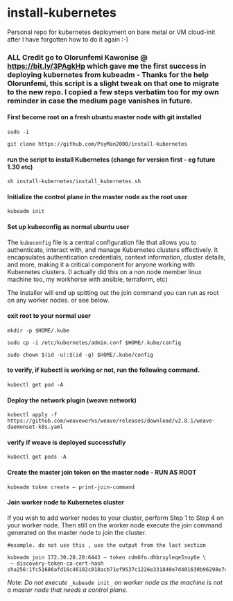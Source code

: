 # install-kubernetes
Personal repo for kubernetes deployment on bare metal or VM cloud-init after I have forgotten how to do it again :-)

### ALL Credit go to Olorunfemi Kawonise @ https://bit.ly/3PAgkHp which gave me the first success in deploying kubernetes from kubeadm - Thanks for the help Olorunfemi, this script is a slight tweak on that one to migrate to the new repo. I copied a few steps verbatim too for my own reminder in case the medium page vanishes in future.

#### First become root on a fresh ubuntu master node with git installed
```
sudo -i
```
```
git clone https://github.com/PsyMan2000/install-kubernetes
```
#### run the script to install Kubernetes (change for version first - eg future 1.30 etc)
```
sh install-kubernetes/install_kubernetes.sh
```

#### Initialize the control plane in the master node as the root user
```
kubeadm init
```

#### Set up kubeconfig as normal ubuntu user

The `kubeconfig` file is a central configuration file that allows you to authenticate, interact with, and manage Kubernetes clusters effectively. It encapsulates authentication credentials, context information, cluster details, and more, making it a critical component for anyone working with Kubernetes clusters. (I actually did this on a non node member linux machine too, my workhorse with ansible, terraform, etc)

The installer will end up spitting out the join command you can run as root on any worker nodes. or see below.


#### exit root to your normal user  
 
```
mkdir -p $HOME/.kube
```
``` 
sudo cp -i /etc/kubernetes/admin.conf $HOME/.kube/config  
```
```
sudo chown $(id -u):$(id -g) $HOME/.kube/config  
```
#### to verify, if kubectl is working or not, run the following command.  
```
kubectl get pod -A
```

#### Deploy the network plugin (weave network)
```
kubectl apply -f https://github.com/weaveworks/weave/releases/download/v2.8.1/weave-daemonset-k8s.yaml  
```
#### verify if weave is deployed successfully  
```
kubectl get pods -A
```
#### Create the master join token on the master node - RUN AS ROOT
```
kubeadm token create — print-join-command
```
#### Join worker node to Kubernetes cluster

If you wish to add worker nodes to your cluster, perform Step 1 to Step 4 on your worker node. Then still on the worker node execute the join command generated on the master node to join the cluster.

``` 
#example. do not use this , use the output from the last section

kubeadm join 172.30.20.20:6443 — token cdm6fo.dhbrxyleqe5suy6e \  
 — discovery-token-ca-cert-hash sha256:1fc51686afd16c46102c018acb71ef9537c1226e331840e7d401630b96298e7d
```

_Note: Do not execute_ `_kubeadm init_` _on worker node as the machine is not a master node that needs a control plane._


